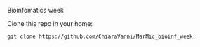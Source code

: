 Bioinfomatics week


Clone this repo in your home:

`git clone https://github.com/ChiaraVanni/MarMic_bioinf_week`
